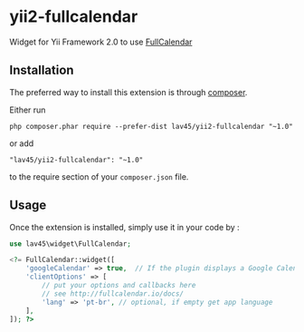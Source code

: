 yii2-fullcalendar
===========
Widget for Yii Framework 2.0 to use [FullCalendar](http://fullcalendar.io)

Installation
------------

The preferred way to install this extension is through [composer](http://getcomposer.org/download/).

Either run

```
php composer.phar require --prefer-dist lav45/yii2-fullcalendar "~1.0"
```

or add

```
"lav45/yii2-fullcalendar": "~1.0"
```

to the require section of your `composer.json` file.


Usage
-----

Once the extension is installed, simply use it in your code by :

```php
use lav45\widget\FullCalendar;

<?= FullCalendar::widget([
    'googleCalendar' => true,  // If the plugin displays a Google Calendar. Default false
    'clientOptions' => [
        // put your options and callbacks here
        // see http://fullcalendar.io/docs/
        'lang' => 'pt-br', // optional, if empty get app language
    ],
]); ?>
```
